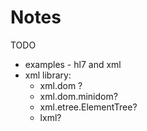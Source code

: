 # Notes


TODO
- examples - hl7 and xml
- xml library:
  - xml.dom ?
  - xml.dom.minidom?
  - xml.etree.ElementTree?
  - lxml?



